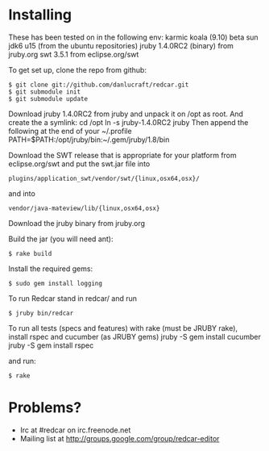 
Installing
==========
These has been tested on in the following env:
karmic koala (9.10) beta 
sun jdk6 u15 (from the ubuntu repositories)
jruby 1.4.0RC2 (binary) from jruby.org
swt 3.5.1 from eclipse.org/swt

To get set up, clone the repo from github:

    $ git clone git://github.com/danlucraft/redcar.git
    $ git submodule init
    $ git submodule update

Download jruby 1.4.0RC2 from jruby and unpack it on /opt as root.
And create the a symlink:
cd /opt
ln -s jruby-1.4.0RC2 jruby
Then append the following at the end of your ~/.profile
PATH=$PATH:/opt/jruby/bin:~/.gem/jruby/1.8/bin

Download the SWT release that is appropriate for your platform from
eclipse.org/swt and put the swt.jar file into

    plugins/application_swt/vendor/swt/{linux,osx64,osx}/
    
and into 

    vendor/java-mateview/lib/{linux,osx64,osx}

Download the jruby binary from jruby.org 

Build the jar (you will need ant):

    $ rake build

Install the required gems:

    $ sudo gem install logging

To run Redcar stand in redcar/ and run

    $ jruby bin/redcar

To run all tests (specs and features) with rake (must be JRUBY rake),  
install rspec and cucumber (as JRUBY gems) 
jruby -S gem install cucumber
jruby -S gem install rspec

and run:

    $ rake

Problems?
=========

 * Irc at #redcar on irc.freenode.net
 * Mailing list at http://groups.google.com/group/redcar-editor

